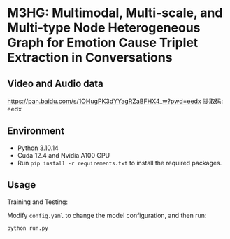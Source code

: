 # M3HG: Multimodal, Multi-scale, and Multi-type Node Heterogeneous Graph for Emotion Cause Triplet Extraction in Conversations
## Video and Audio data
https://pan.baidu.com/s/1OHugPK3dYYagRZaBFHX4_w?pwd=eedx 提取码: eedx 
## Environment

- Python 3.10.14
- Cuda 12.4 and Nvidia A100 GPU
- Run `pip install -r requirements.txt` to install the required packages.

## Usage

Training and Testing:

Modify `config.yaml` to change the model configuration, and then run:

```python
python run.py
```

